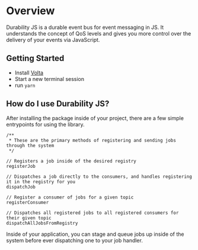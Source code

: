 # Overview

Durability JS is a durable event bus for event messaging in JS. It understands the concept of QoS levels and gives you more control over the delivery of your events via JavaScript.

## Getting Started

- Install [Volta](https://volta.sh)
- Start a new terminal session
- run `yarn`

## How do I use Durability JS?

After installing the package inside of your project, there are a few simple entrypoints for using the library.

```
/**
 * These are the primary methods of registering and sending jobs through the system
 */

// Registers a job inside of the desired registry
registerJob

// Dispatches a job directly to the consumers, and handles registering it in the registry for you
dispatchJob

// Register a consumer of jobs for a given topic
registerConsumer

// Dispatches all registered jobs to all registered consumers for their given topic
dispatchAllJobsFromRegistry
```

Inside of your application, you can stage and queue jobs up inside of the system before ever dispatching one to your job handler.
